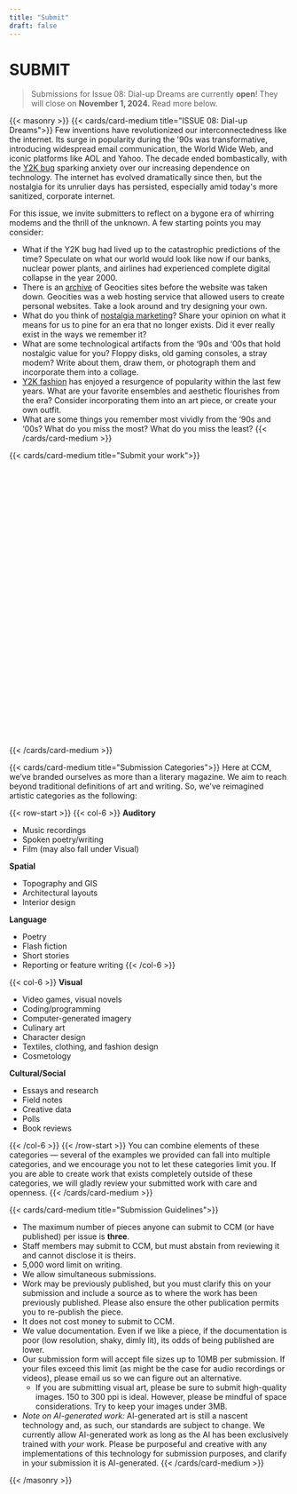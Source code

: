 ```yaml
---
title: "Submit"
draft: false
---
```


# SUBMIT
> Submissions for Issue 08: Dial-up Dreams are currently **open**! They will close on **November 1, 2024.** Read more below.

{{< masonry >}}
{{< cards/card-medium title="ISSUE 08: Dial-up Dreams">}}
Few inventions have revolutionized our interconnectedness like the internet. Its surge in popularity during the '90s was transformative, introducing widespread email communication, the World Wide Web, and iconic platforms like AOL and Yahoo. The decade ended bombastically, with the [Y2K bug](https://education.nationalgeographic.org/resource/Y2K-bug/) sparking anxiety over our increasing dependence on technology. The internet has evolved dramatically since then, but the nostalgia for its unrulier days has persisted, especially amid today's more sanitized, corporate internet.

For this issue, we invite submitters to reflect on a bygone era of whirring modems and the thrill of the unknown. A few starting points you may consider:

- What if the Y2K bug had lived up to the catastrophic predictions of the time? Speculate on what our world would look like now if our banks, nuclear power plants, and airlines had experienced complete digital collapse in the year 2000.
- There is an [archive](https://geocities.restorativland.org/) of Geocities sites before the website was taken down. Geocities was a web hosting service that allowed users to create personal websites. Take a look around and try designing your own.
- What do you think of [nostalgia marketing](https://www.forbes.com/sites/laurenfriedman/2016/08/02/why-nostalgia-marketing-works-so-well-with-millennials-and-how-your-brand-can-benefit/?sh=1c2070d13636)? Share your opinion on what it means for us to pine for an era that no longer exists. Did it ever really exist in the ways we remember it? 
- What are some technological artifacts from the ‘90s and ‘00s that hold nostalgic value for you? Floppy disks, old gaming consoles, a stray modem? Write about them, draw them, or photograph them and incorporate them into a collage.
- [Y2K fashion](https://www.vogue.com/article/y2k-fashion) has enjoyed a resurgence of popularity within the last few years. What are your favorite ensembles and aesthetic flourishes from the era? Consider incorporating them into an art piece, or create your own outfit.
- What are some things you remember most vividly from the ‘90s and ‘00s? What do you miss the most? What do you miss the least?
{{< /cards/card-medium >}}

{{< cards/card-medium title="Submit your work">}}
<iframe data-tally-src="https://tally.so/embed/wa4beq?alignLeft=1&hideTitle=0" loading="lazy" width="100%" height="500" frameborder="0" marginheight="0" marginwidth="0" title=" CCM Issue 08 Submission Form"></iframe>
<script>var d=document,w="https://tally.so/widgets/embed.js",v=function(){"undefined"!=typeof Tally?Tally.loadEmbeds():d.querySelectorAll("iframe[data-tally-src]:not([src])").forEach((function(e){e.src=e.dataset.tallySrc}))};if("undefined"!=typeof Tally)v();else if(d.querySelector('script[src="'+w+'"]')==null){var s=d.createElement("script");s.src=w,s.onload=v,s.onerror=v,d.body.appendChild(s);}</script>
{{< /cards/card-medium >}}

{{< cards/card-medium title="Submission Categories">}}
Here at CCM, we’ve branded ourselves as more than a literary magazine. We aim to reach beyond traditional definitions of art and writing. So, we've reimagined artistic categories as the following:

{{< row-start >}}
{{< col-6 >}}
**Auditory**

*   Music recordings
*   Spoken poetry/writing
*   Film (may also fall under Visual)

**Spatial**

*   Topography and GIS
*   Architectural layouts
*   Interior design

**Language**

*   Poetry
*   Flash fiction
*   Short stories
*   Reporting or feature writing
{{< /col-6 >}}

{{< col-6 >}}
**Visual**

*   Video games, visual novels
*   Coding/programming
*   Computer-generated imagery
*   Culinary art
*   Character design
*   Textiles, clothing, and fashion design
*   Cosmetology

**Cultural/Social**

*   Essays and research
*   Field notes
*   Creative data
*   Polls
*   Book reviews

{{< /col-6 >}}
{{< /row-start >}}
You can combine elements of these categories — several of the examples we provided can fall into multiple categories, and we encourage you not to let these categories limit you. If you are able to create work that exists completely outside of these categories, we will gladly review your submitted work with care and openness.
{{< /cards/card-medium >}}

{{< cards/card-medium title="Submission Guidelines">}}
*   The maximum number of pieces anyone can submit to CCM (or have published) per issue is **three**.
*   Staff members may submit to CCM, but must abstain from reviewing it and cannot disclose it is theirs.
*   5,000 word limit on writing.
*   We allow simultaneous submissions.
*   Work may be previously published, but you must clarify this on your submission and include a source as to where the work has been previously published. Please also ensure the other publication permits you to re-publish the piece.
*   It does not cost money to submit to CCM.
*   We value documentation. Even if we like a piece, if the documentation is poor (low resolution, shaky, dimly lit), its odds of being published are lower.
*   Our submission form will accept file sizes up to 10MB per submission. If your files exceed this limit (as might be the case for audio recordings or videos), please email us so we can figure out an alternative.
    *   If you are submitting visual art, please be sure to submit high-quality images. 150 to 300 ppi is ideal. However, please be mindful of space considerations. Try to keep your images under 3MB.
*   _Note on AI-generated work:_ AI-generated art is still a nascent technology and, as such, our standards are subject to change. We currently allow AI-generated work as long as the AI has been exclusively trained with _your_ work. Please be purposeful and creative with any implementations of this technology for submission purposes, and clarify in your submission it is AI-generated.
{{< /cards/card-medium >}}

{{< /masonry >}}
